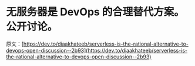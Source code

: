 # 无服务器是 DevOps 的合理替代方案。公开讨论。

原文：[https://dev.to/diaakhateeb/serverless-is-the-rational-alternative-to-devops-open-discussion--2b93](https://dev.to/diaakhateeb/serverless-is-the-rational-alternative-to-devops-open-discussion--2b93)